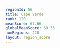 ```yaml
---
regionId: 56
title: Cape Verde
rank: 120
meanScore: 67.66
globalMeanScore: 69.33
numRegions: 220
layout: region_score
---
```

